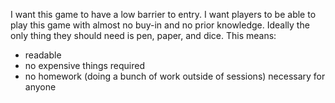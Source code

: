 I want this game to have a low barrier to entry. I want players to be able to play this game with almost no buy-in and no prior knowledge. Ideally the only thing they should need is pen, paper, and dice. This means:
- readable
- no expensive things required
- no homework (doing a bunch of work outside of sessions) necessary for anyone